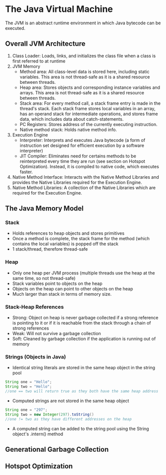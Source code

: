 # The Java Virtual Machine

The JVM is an abstract runtime environment in which Java bytecode can be executed.

## Overall JVM Architecture

1. Class Loader: Loads, links, and initializes the class file when a class is first referred to at runtime
2. JVM Memory
    - Method area: All class-level data is stored here, including static variables.  This area is not thread-safe as it is a shared resource between threads.
    - Heap area: Stores objects and corresponding instance variables and arrays.  This area is not thread-safe as it is a shared resource between threads.
    - Stack area: For every method call, a stack frame entry is made in the thread's stack.  Each stack frame stores local variables in an array, has an operand stack for intermediate operations, and stores frame data, which includes data about catch-statements.
    - PC Registers: Stores address of the currently executing instruction.
    - Native method stack: Holds native method info.
3. Execution Engine
    - Interpreter: Interprets and executes Java bytecode (a form of instruction set designed for efficient execution by a software interpreter)
    - JIT Compiler: Eliminates need for certains methods to be reinterpreted every time they are run (see section on Hotspot Optimization).  Instead, it is compiled to native code, which executes faster.
4. Native Method Interface: Interacts with the Native Method Libraries and provides the Native Libraries required for the Execution Engine.
5. Native Method Libraries: A collection of the Native Libraries which are required for the Execution Engine.

## The Java Memory Model

### Stack
- Holds references to heap objects and stores primitives
- Once a method is complete, the stack frame for the method (which contains the local variables) is popped off the stack
- 1 stack/thread, therefore thread-safe

### Heap
- Only one heap per JVM process (multiple threads use the heap at the same time, so not thread-safe)
- Stack variables point to objects on the heap
- Objects on the heap can point to other objects on the heap
- Much larger than stack in terms of memory size.

### Stack-Heap References
- Strong: Object on heap is never garbage collected if a strong reference is pointing to it or if it is reachable from the stack through a chain of strong references
- Weak: Will not survive a garbage collection 
- Soft: Cleaned by garbage collection if the application is running out of memory

### Strings (Objects in Java)
- Identical string literals are stored in the same heap object in the string pool
```Java
String one = "Hello";
String two = "Hello";
//one == two will return true as they both have the same heap address
```
- Computed strings are not stored in the same heap object
```Java
String one = "297";
String two = new Integer(297).toString()
//one != two as they have different addresses on the heap
```
- A computed string can be added to the string pool using the String object's .intern() method

## Generational Garbage Collection

## Hotspot Optimization